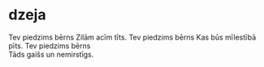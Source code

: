 # dzeja
Tev piedzims bērns
Zilām acīm tīts.
Tev piedzims bērns
Kas būs mīlestībā pīts.
Tev piedzims bērns  
Tāds gaišs un nemirstīgs.